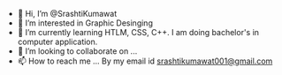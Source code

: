 - 👋 Hi, I’m @SrashtiKumawat
- 👀 I’m interested in Graphic Desinging
- 🌱 I’m currently learning HTLM, CSS, C++. I am doing bachelor's in computer application.
- 💞️ I’m looking to collaborate on ...
- 📫 How to reach me ... By my email id srashtikumawat001@gmail.com

<!---
SrashtiKumawat/SrashtiKumawat is a ✨ special ✨ repository because its `README.md` (this file) appears on your GitHub profile.
You can click the Preview link to take a look at your changes.
--->
